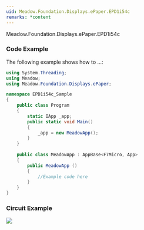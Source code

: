```yaml
---
uid: Meadow.Foundation.Displays.ePaper.EPD1i54c
remarks: *content
---
```


Meadow.Foundation.Displays.ePaper.EPD1i54c

### Code Example

The following example shows how to ...:

```csharp
using System.Threading;
using Meadow;
using Meadow.Foundation.Displays.ePaper;

namespace EPD1i54c_Sample
{
    public class Program
    {
        static IApp _app; 
        public static void Main()
        {
            _app = new MeadowApp();
        }
    }
    
    public class MeadowApp : AppBase<F7Micro, App>
    {
        public MeadowApp ()
        {
            //Example code here
        }
    }
}
```

### Circuit Example

![](../../API_Assets/Meadow.Foundation.Displays.ePaper.EPD1i54c/EPD1i54c.svg)